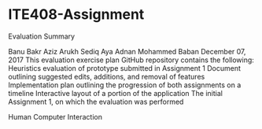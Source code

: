 # ITE408-Assignment
Evaluation Summary

Banu Bakr Aziz
Arukh Sediq
Aya Adnan
Mohammed Baban 
December 07, 2017
This evaluation exercise plan GitHub repository contains the following:
Heuristics evaluation of prototype submitted in Assignment 1
Document outlining suggested edits, additions, and removal of features
Implementation plan outlining the progression of both assignments on a timeline
Interactive layout of a portion of the application
The initial Assignment 1, on which the evaluation was performed

Human Computer Interaction
